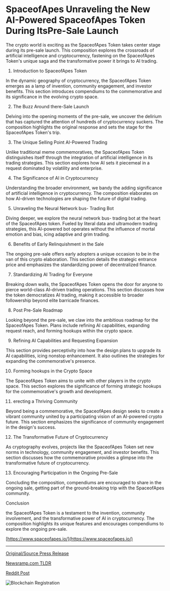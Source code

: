 # SpaceofApes Unraveling the New AI-Powered SpaceofApes Token During ItsPre-Sale Launch

The crypto world is exciting as the SpaceofApes Token takes center stage during its pre-sale launch. This composition explores the crossroads of artificial intelligence and cryptocurrency, fastening on the SpaceofApes Token's unique saga and the transformative power it brings to AI trading.

1. Introduction to SpaceofApes Token

In the dynamic geography of cryptocurrency, the SpaceofApes Token emerges as a lamp of invention, community engagement, and investor benefits. This section introduces compendiums to the commemorative and its significance in the evolving crypto space.

2. The Buzz Around there-Sale Launch

Delving into the opening moments of the pre-sale, we uncover the delirium that has captured the attention of hundreds of cryptocurrency suckers. The composition highlights the original response and sets the stage for the SpaceofApes Token's trip.

3. The Unique Selling Point AI-Powered Trading

Unlike traditional meme commemoratives, the SpaceofApes Token distinguishes itself through the integration of artificial intelligence in its trading strategies. This section explores how AI sets it piecemeal in a request dominated by volatility and enterprise.

4. The Significance of AI in Cryptocurrency

Understanding the broader environment, we bandy the adding significance of artificial intelligence in cryptocurrency. The composition elaborates on how AI-driven technologies are shaping the future of digital trading.

5. Unraveling the Neural Network bus- Trading Bot

Diving deeper, we explore the neural network bus- trading bot at the heart of the SpaceofApes token. Fueled by literal data and ultramodern trading strategies, this AI-powered bot operates without the influence of mortal emotion and bias, icing adaptive and grim trading.

6. Benefits of Early Relinquishment in the Sale

The ongoing pre-sale offers early adopters a unique occasion to be in the van of this crypto elaboration. This section details the strategic entrance price and emphasizes the standardizing power of decentralized finance.

7. Standardizing AI Trading for Everyone

Breaking down walls, the SpaceofApes Token opens the door for anyone to pierce world-class AI-driven trading operations. This section discusses how the token democratizes AI trading, making it accessible to broader followership beyond elite barricade finances.

8. Post Pre-Sale Roadmap

Looking beyond the pre-sale, we claw into the ambitious roadmap for the SpaceofApes Token. Plans include refining AI capabilities, expanding request reach, and forming hookups within the crypto space.

9. Refining AI Capabilities and Requesting Expansion

This section provides perceptivity into how the design plans to upgrade its AI capabilities, icing nonstop enhancement. It also outlines the strategies for expanding the commemorative's presence.

10. Forming hookups in the Crypto Space

The SpaceofApes Token aims to unite with other players in the crypto space. This section explores the significance of forming strategic hookups for the commemorative's growth and development.

11. erecting a Thriving Community

Beyond being a commemorative, the SpaceofApes design seeks to create a vibrant community united by a participating vision of an AI-powered crypto future. This section emphasizes the significance of community engagement in the design's success.

12. The Transformative Future of Cryptocurrency

As cryptography evolves, projects like the SpaceofApes Token set new norms in technology, community engagement, and investor benefits. This section discusses how the commemorative provides a glimpse into the transformative future of cryptocurrency.

13. Encouraging Participation in the Ongoing Pre-Sale

Concluding the composition, compendiums are encouraged to share in the ongoing sale, getting part of the ground-breaking trip with the SpaceofApes community.

Conclusion

the SpaceofApes Token is a testament to the invention, community involvement, and the transformative power of AI in cryptocurrency. The composition highlights its unique features and encourages compendiums to explore the ongoing pre-sale.

[https://www.spaceofapes.io/](https://www.spaceofapes.io/) 

---

[Original/Source Press Release](https://blockchainwire.io/press-release/spaceofapes-unraveling-the-new-ai-powered-spaceofapes-token-during-itspre-sale-launch)
                    

[Newsramp.com TLDR](None) 



[Reddit Post](https://www.reddit.com/r/CryptoNewsInfo/comments/1bfm5vh/spaceofapes_token_presale_launch_uniting_ai_and/) 



![Blockchain Registration](https://cdn.newsramp.app/blockchainwire/qrcode/243/15/markWph8.webp)